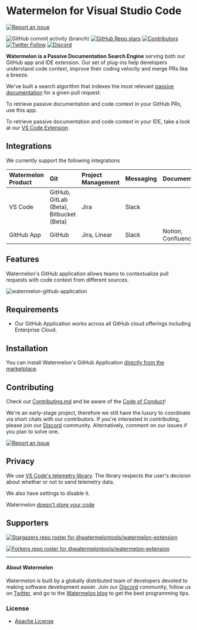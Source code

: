 # Watermelon for Visual Studio Code

[![Report an issue](https://img.shields.io/badge/-Report%20an%20issue-critical)](https://github.com/watermelontools/watermelon/issues)

![GitHub commit activity (branch)](https://img.shields.io/github/commit-activity/m/watermelontools/watermelon?style=flat-square)
[![GitHub Repo stars](https://img.shields.io/github/stars/watermelontools/watermelon?style=flat-square)](https://github.com/watermelontools/watermelon/stargazers)
[![Contributors](https://img.shields.io/github/contributors/watermelontools/watermelon?style=flat-square)](https://github.com/watermelontools/watermelon/graphs/contributors)
[![Twitter Follow](https://img.shields.io/twitter/follow/WatermelonTools?style=flat-square)](https://twitter.com/intent/follow?screen_name=WatermelonTools)
[![Discord](https://img.shields.io/discord/933846506438541492?style=flat-square)](https://discord.com/invite/H4AE6b9442)

**Watermelon is a Passive Documentation Search Engine** serving both our GitHub app and IDE extension. Our set of plug-ins help developers understand code context, improve their coding velocity and merge PRs like a breeze.

We've built a search algorithm that indexes the most relevant [passive documentation](https://www.watermelontools.com/post/what-is-passive-code-documentation-why-is-it-hard-to-scale-what-to-do-about-it) for a given pull request.

To retrieve passive documentation and code context in your GitHub PRs, use this app.

To retrieve passive documentation and code context in your IDE, take a look at our [VS Code Extension](https://github.com/watermelontools/watermelon-extension)

## Integrations

We currently support the following integrations

| Watermelon Product | Git                                     | Project Management | Messaging | Documentation      |
| :----------------- | :-------------------------------------- | :----------------- | :-------- | :----------------- |
| VS Code            | GitHub, GitLab (Beta), Bitbucket (Beta) | Jira               | Slack     |                    |
| GitHub App         | GitHub                                  | Jira, Linear       | Slack     | Notion, Confluence |

## Features

Watermelon's GitHub application allows teams to contextualize pull requests with code context from different sources.

![watermelon-github-application](https://marketplace-screenshots.githubusercontent.com/15256/0b80188e-a25b-4fb1-946b-5320dd0f4744?auto=webp&format=jpeg&width=670&dpr=2)

## Requirements

- Our GitHub Application works across all GitHub cloud offerings including Enterprise Cloud.

## Installation

You can install Watermelon's GitHub Application [directly from the marketplace](https://github.com/marketplace/watermelon-context).

## Contributing

Check out [Contributing.md](CONTRIBUTING.md) and be aware of the [Code of Conduct](CODE_OF_CONDUCT.md)!

We're an early-stage project, therefore we still have the luxury to coordinate via short chats with our contributors. If you're interested in contributing, please join our [Discord](https://discord.com/invite/H4AE6b9442) community.
Alternatively, comment on our issues if you plan to solve one.

[![Report an issue](https://img.shields.io/badge/-Report%20an%20issue-critical)](https://github.com/watermelontools/watermelon/issues)

## Privacy

We use [VS Code's telemetry library](https://github.com/microsoft/vscode-extension-telemetry). The library respects the user's decision about whether or not to send telemetry data.

We also have settings to disable it.

Watermelon [doesn't store your code](https://www.watermelontools.com/post/building-a-code-archeology-toolbox-without-storing-your-code)

## Supporters

[![Stargazers repo roster for @watermelontools/watermelon-extension](https://reporoster.com/stars/watermelontools/watermelon)](https://github.com/watermelontools/watermelon/stargazers)

[![Forkers repo roster for @watermelontools/watermelon-extension](https://reporoster.com/forks/watermelontools/watermelon)](https://github.com/watermelontools/watermelon/network/members)

---

#### About Watermelon

Watermelon is built by a globally distributed team of developers devoted to making software development easier. Join our [Discord](https://discord.com/invite/H4AE6b9442) community, follow us on [Twitter](https://twitter.com/WatermelonTools), and go to the [Watermelon blog](https://watermelontools.com/blog) to get the best programming tips.

### License

- [Apache License](LICENSE)
